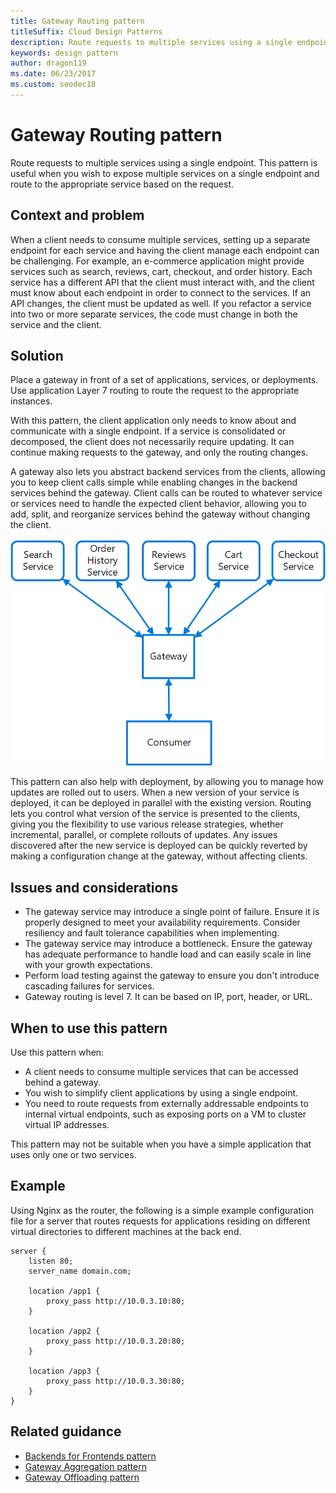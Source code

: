 ```yaml
---
title: Gateway Routing pattern
titleSuffix: Cloud Design Patterns
description: Route requests to multiple services using a single endpoint.
keywords: design pattern
author: dragon119
ms.date: 06/23/2017
ms.custom: seodec18
---
```


# Gateway Routing pattern

Route requests to multiple services using a single endpoint. This pattern is useful when you wish to expose multiple services on a single endpoint and route to the appropriate service based on the request.

## Context and problem

When a client needs to consume multiple services, setting up a separate endpoint for each service and having the client manage each endpoint can be challenging. For example, an e-commerce application might provide services such as search, reviews, cart, checkout, and order history. Each service has a different API that the client must interact with, and the client must know about each endpoint in order to connect to the services. If an API changes, the client must be updated as well. If you refactor a service into two or more separate services, the code must change in both the service and the client.

## Solution

Place a gateway in front of a set of applications, services, or deployments. Use application Layer 7 routing to route the request to the appropriate instances.

With this pattern, the client application only needs to know about and communicate with a single endpoint. If a service is consolidated or decomposed, the client does not necessarily require updating. It can continue making requests to the gateway, and only the routing changes.

A gateway also lets you abstract backend services from the clients, allowing you to keep client calls simple while enabling changes in the backend services behind the gateway. Client calls can be routed to whatever service or services need to handle the expected client behavior, allowing you to add, split, and reorganize services behind the gateway without changing the client.

![Diagram of the Gateway Routing pattern](./_images/gateway-routing.png)

This pattern can also help with deployment, by allowing you to manage how updates are rolled out to users. When a new version of your service is deployed, it can be deployed in parallel with the existing version. Routing lets you control what version of the service is presented to the clients, giving you the flexibility to use various release strategies, whether incremental, parallel, or complete rollouts of updates. Any issues discovered after the new service is deployed can be quickly reverted by making a configuration change at the gateway, without affecting clients.

## Issues and considerations

- The gateway service may introduce a single point of failure. Ensure it is properly designed to meet your availability requirements. Consider resiliency and fault tolerance capabilities when implementing.
- The gateway service may introduce a bottleneck. Ensure the gateway has adequate performance to handle load and can easily scale in line with your growth expectations.
- Perform load testing against the gateway to ensure you don't introduce cascading failures for services.
- Gateway routing is level 7. It can be based on IP, port, header, or URL.

## When to use this pattern

Use this pattern when:

- A client needs to consume multiple services that can be accessed behind a gateway.
- You wish to simplify client applications by using a single endpoint.
- You need to route requests from externally addressable endpoints to internal virtual endpoints, such as exposing ports on a VM to cluster virtual IP addresses.

This pattern may not be suitable when you have a simple application that uses only one or two services.

## Example

Using Nginx as the router, the following is a simple example configuration file for a server that routes requests for applications residing on different virtual directories to different machines at the back end.

```console
server {
    listen 80;
    server_name domain.com;

    location /app1 {
        proxy_pass http://10.0.3.10:80;
    }

    location /app2 {
        proxy_pass http://10.0.3.20:80;
    }

    location /app3 {
        proxy_pass http://10.0.3.30:80;
    }
}
```

## Related guidance

- [Backends for Frontends pattern](./backends-for-frontends.md)
- [Gateway Aggregation pattern](./gateway-aggregation.md)
- [Gateway Offloading pattern](./gateway-offloading.md)
